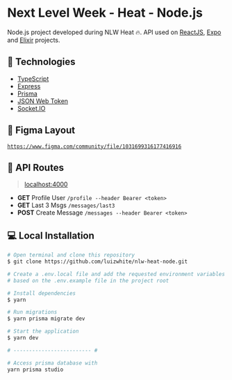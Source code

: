# Next Level Week - Heat - Node.js
Node.js project developed during NLW Heat 🔥.
API used on [ReactJS](https://github.com/luizwhite/nlw-heat-reactjs/tree/main), [Expo](https://github.com/luizwhite/nlw-heat-expo/tree/main) and [Elixir](https://github.com/luizwhite/nlw-heat-elixir/tree/main) projects.

## 🚀 Technologies
- [TypeScript](https://www.typescriptlang.org/)
- [Express](https://expressjs.com/pt-br/)
- [Prisma](https://www.prisma.io/)
- [JSON Web Token](https://jwt.io/)
- [Socket.IO](https://socket.io/)

## 🎨 Figma Layout
[`https://www.figma.com/community/file/1031699316177416916`](https://www.figma.com/community/file/1031699316177416916)

## 🧭 API Routes
> [localhost:4000](http://localhost:4000)
- **GET** Profile User `/profile --header Bearer <token>`
- **GET** Last 3 Msgs `/messages/last3`
- **POST** Create Message `/messages --header Bearer <token>`

## 💻 Local Installation
```bash
# Open terminal and clone this repository
$ git clone https://github.com/luizwhite/nlw-heat-node.git

# Create a .env.local file and add the requested environment variables
# based on the .env.example file in the project root

# Install dependencies
$ yarn

# Run migrations
$ yarn prisma migrate dev

# Start the application
$ yarn dev

# ------------------------- #

# Access prisma database with
yarn prisma studio
```
